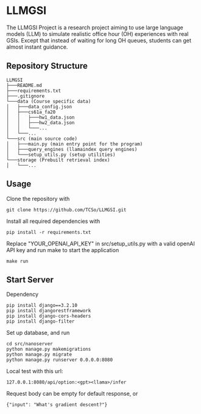 # LLMGSI
The LLMGSI Project is a research project aiming to use large language models (LLM) to simulate realistic office hour (OH) experiences with real GSIs. Except that instead of waiting for long OH queues, students can get almost instant guidance. 

## Repository Structure
```
LLMGSI
├───README.md
├───requirements.txt
├───.gitignore  
└───data (Course specific data)
│   ├───data_config.json
│   ├───cs61a_fa20
│   │   ├───hw1_data.json
│   │   ├───hw2_data.json
│   │   └───...   
│   └───...   
└───src (main source code)
│   ├───main.py (main entry point for the program)
│   ├───query_engines (llamaindex query engines)
│   └───setup_utils.py (setup utilities)
└───storage (Prebuilt retrieval index)
│   └───...
```

## Usage
Clone the repository with
```
git clone https://github.com/TCSo/LLMGSI.git
```
Install all required dependencies with
```
pip install -r requirements.txt
```
Replace "YOUR_OPENAI_API_KEY" in src/setup_utils.py with a valid openAI API key and run make to start the application
```
make run
```
## Start Server
Dependency
```
pip install django==3.2.10
pip install djangorestframework
pip install django-cors-headers
pip install django-filter
```
Set up database, and run
```
cd src/nanoserver
python manage.py makemigrations
python manage.py migrate
python manage.py runserver 0.0.0.0:8080
```
Local test with this url:
```
127.0.0.1:8080/api/option:<gpt><llama>/infer
```
Request body can be empty for default response, or
```
{"input": "What's gradient descent?"}
```


